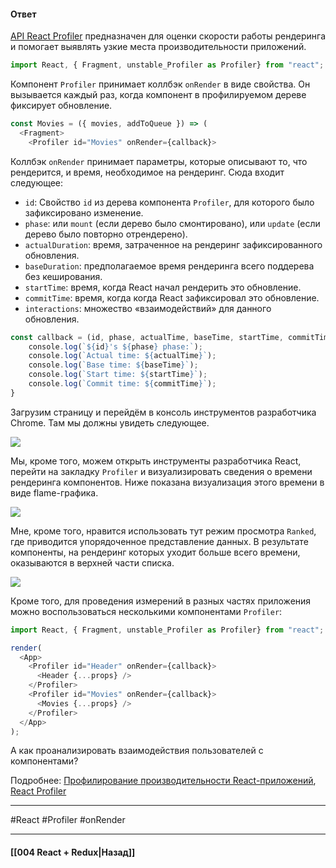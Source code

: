 #### Ответ

[API React Profiler](https://reactjs.org/docs/profiler.html) предназначен для оценки скорости работы рендеринга и помогает выявлять узкие места производительности приложений.  
  
```jsx
import React, { Fragment, unstable_Profiler as Profiler} from "react";
```

Компонент `Profiler` принимает коллбэк `onRender` в виде свойства. Он вызывается каждый раз, когда компонент в профилируемом дереве фиксирует обновление.  
  
```jsx
const Movies = ({ movies, addToQueue }) => (
  <Fragment>
    <Profiler id="Movies" onRender={callback}>
``````

Коллбэк `onRender` принимает параметры, которые описывают то, что рендерится, и время, необходимое на рендеринг. Сюда входит следующее:  
- `id`: Свойство `id` из дерева компонента `Profiler`, для которого было зафиксировано изменение.
- `phase`: или `mount` (если дерево было смонтировано), или `update` (если дерево было повторно отрендерено).
- `actualDuration`: время, затраченное на рендеринг зафиксированного обновления.
- `baseDuration`: предполагаемое время рендеринга всего поддерева без кеширования.
- `startTime`: время, когда React начал рендерить это обновление.
- `commitTime`: время, когда когда React зафиксировал это обновление.
- `interactions`: множество «взаимодействий» для данного обновления.

```jsx
const callback = (id, phase, actualTime, baseTime, startTime, commitTime) => {
    console.log(`${id}'s ${phase} phase:`);
    console.log(`Actual time: ${actualTime}`);
    console.log(`Base time: ${baseTime}`);
    console.log(`Start time: ${startTime}`);
    console.log(`Commit time: ${commitTime}`);
}
```

Загрузим страницу и перейдём в консоль инструментов разработчика Chrome. Там мы должны увидеть следующее.  
  
![](https://habrastorage.org/r/w1560/getpro/habr/post_images/cc8/baf/9c9/cc8baf9c9500419f587874bae69acf96.jpg)

Мы, кроме того, можем открыть инструменты разработчика React, перейти на закладку `Profiler` и визуализировать сведения о времени рендеринга компонентов. Ниже показана визуализация этого времени в виде flame-графика.  

![](https://habrastorage.org/r/w1560/getpro/habr/post_images/c56/138/d61/c56138d6154866df33b45014966aa2cb.jpg)

Мне, кроме того, нравится использовать тут режим просмотра `Ranked`, где приводится упорядоченное представление данных. В результате компоненты, на рендеринг которых уходит больше всего времени, оказываются в верхней части списка.  
  
![](https://habrastorage.org/r/w1560/getpro/habr/post_images/224/324/1b6/2243241b6de115dbbd7c0a94270d3868.jpg)

Кроме того, для проведения измерений в разных частях приложения можно воспользоваться несколькими компонентами `Profiler`:  
  
```jsx
import React, { Fragment, unstable_Profiler as Profiler} from "react";

render(
  <App>
    <Profiler id="Header" onRender={callback}>
      <Header {...props} />
    </Profiler>
    <Profiler id="Movies" onRender={callback}>
      <Movies {...props} />
    </Profiler>
  </App>
);
```

А как проанализировать взаимодействия пользователей с компонентами?

Подробнее: [Профилирование производительности React-приложений](https://habr.com/ru/companies/ruvds/articles/497988/), [React Profiler](https://ru.legacy.reactjs.org/blog/2018/09/10/introducing-the-react-profiler.html)

____
#React #Profiler #onRender

____

#### [[004 React + Redux|Назад]]